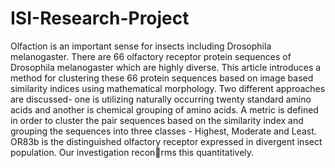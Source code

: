 # ISI-Research-Project

Olfaction is an important sense for insects including Drosophila melanogaster.
There are 66 olfactory receptor protein sequences of Drosophila melanogaster
which are highly diverse. This article introduces a method for clustering these
66 protein sequences based on image based similarity indices using mathematical
morphology. Two different approaches are discussed- one is utilizing naturally
occurring twenty standard amino acids and another is chemical grouping of
amino acids. A metric is defined in order to cluster the pair sequences based
on the similarity index and grouping the sequences into three classes - Highest,
Moderate and Least. OR83b is the distinguished olfactory receptor expressed in
divergent insect population. Our investigation reconrms this quantitatively.

